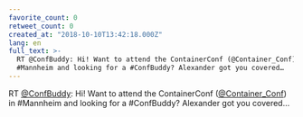 ```yaml
---
favorite_count: 0
retweet_count: 0
created_at: "2018-10-10T13:42:18.000Z"
lang: en
full_text: >-
  RT @ConfBuddy: Hi! Want to attend the ContainerConf (@Container_Conf) in
  #Mannheim and looking for a #ConfBuddy? Alexander got you covered…
---
```


RT [@ConfBuddy](https://twitter.com/ConfBuddy): Hi! Want to attend the
ContainerConf ([@Container_Conf](https://twitter.com/Container_Conf)) in
#Mannheim and looking for a #ConfBuddy? Alexander got you covered…
